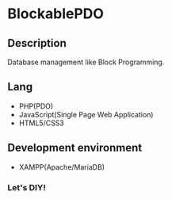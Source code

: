 # BlockablePDO

## Description
Database management like Block Programming.

## Lang
* PHP(PDO)
* JavaScript(Single Page Web Application)
* HTML5/CSS3

## Development environment
* XAMPP(Apache/MariaDB)

### Let's DIY!